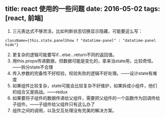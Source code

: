 title: react 使用的一些问题
date: 2016-05-02
tags: [react, 前端]
---

1. 三元表达式不够灵活，比如判断状态切换显示隐藏，可能要这么写：
```
className={this.state.panelShow ? "datatime-panel" : "datatime-panel hide"}
```

2. 更复杂的逻辑可能要写if...else...return不同的返回值。
3. 用this.props传递数据，但数据可能是变化的，拿来当state用，比较奇怪。——拆分state不合理
3. 传入参数的完备性不好校验，校验失败的逻辑不好处理。——设计state有难度
4. 如果组件比较复杂，state可能会比较复杂不好维护，如果拆成小组件，他们的组合又是挑战。——redux
5. 如果要将子组件的数据传递给父组件，需要把父组件的一个函数作为回调传给子组件。——子组件给父组件只有这么办了
6. 组件之间的调用，以及交互处理没有完美的解决方案。